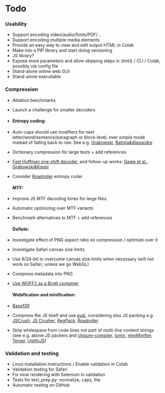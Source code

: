 # Todo

### Usability
- Support encoding video/audio/fonts/PDF/...
- Support encoding multiple media elements
- Provide an easy way to view and edit output HTML in Colab
- Make into a PIP library and start doing versioning
- JS library?
- Expose more parameters and allow skipping steps in ztml() / CLI / Colab, possibly via config file
- Stand-alone online web GUI
- Stand-alone executable 

### Compression
- Ablation benchmarks
- Launch a challenge for smaller decoders

- #### Entropy coding:
- Auto-caps should use modifiers for next letter/word/sentence/paragraph or block-level, over simple mode instead of falling back to raw. See e.g. [Grabowski](https://www.researchgate.net/profile/Szymon-Grabowski-2/publication/258239689_Text_Preprocessing_for_Burrows-Wheeler_Block_Sorting_Compression/links/0046352789a298f289000000), [Batista&Alexandre](https://www.di.ubi.pt/~lfbaa/pubs/dcc2008.pdf)
- Dictionary compression for large texts + add references
- [Fast Huffman one-shift decoder](https://researchgate.net/publication/3159499_On_the_implementation_of_minimum_redundancy_prefix_codes), and follow-up works: [Gagie et al.](https://arxiv.org/pdf/1410.3438.pdf), [Grabowski&Koppl](https://arxiv.org/pdf/2108.05495.pdf)
- Consider [Roadroller](https://lifthrasiir.github.io/roadroller) entropy coder

  #### MTF:
- Improve JS MTF decoding times for large files
- Automatic optimizing over MTF variants
- Benchmark alternatives to MTF + add references

  #### Deflate:
- Investigate effect of PNG aspect ratio on compression / optimize over it
- Investigate Safari canvas size limits
- Use 8/24-bit to overcome canvas size limits when necessary (will not work on Safari, unless we go WebGL)
- Compress metadata into PNG 
- [Use WOFF2 as a Brotli container](https://github.com/lifthrasiir/roadroller/issues/9#issuecomment-905580540)

  #### Webification and minification:
- [Base139](https://github.com/kevinAlbs/Base122/issues/3#issuecomment-263787763)
- Compress the JS itself and use [eval](http://perfectionkills.com/global-eval-what-are-the-options), considering also JS packing e.g. [JSCrush](http://iteral.com/jscrush), [JS Crusher](https://jmperezperez.com/js-crusher), [RegPack](https://siorki.github.io/regPack), [Roadroller](https://lifthrasiir.github.io/roadroller)
- Strip whitespace from code lines not part of multi-line content strings (see e.g. above JS packers and [closure-compiler](https://github.com/google/closure-compiler), [jsmin](https://crockford.com/jsmin), [miniMinifier](https://github.com/xem/miniMinifier), [Terser](https://terser.org), [UglifyJS](https://github.com/mishoo/UglifyJS))

### Validation and testing
- Linux installation instructions / Enable validation in Colab
- Validation testing for Safari
- Fix slow rendering with Selenium in validation
- Tests for text_prep.py: normalize, caps, the
- Automatic testing on GitHub
